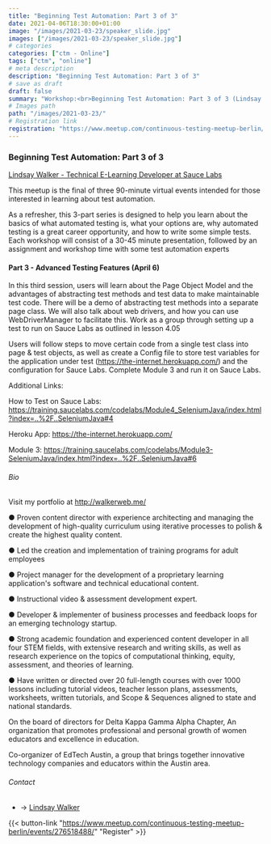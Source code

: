 ```yaml
---
title: "Beginning Test Automation: Part 3 of 3"
date: 2021-04-06T18:30:00+01:00
image: "/images/2021-03-23/speaker_slide.jpg"
images: ["/images/2021-03-23/speaker_slide.jpg"]
# categories
categories: ["ctm - Online"]
tags: ["ctm", "online"]
# meta description
description: "Beginning Test Automation: Part 3 of 3"
# save as draft
draft: false
summary: "Workshop:<br>Beginning Test Automation: Part 3 of 3 (Lindsay Walker)"
# Images path
path: "/images/2021-03-23/"
# Registration link
registration: "https://www.meetup.com/continuous-testing-meetup-berlin/events/276518488/"
---
```


### Beginning Test Automation: Part 3 of 3
[Lindsay Walker - Technical E-Learning Developer at Sauce Labs](https://www.linkedin.com/in/lindsayjowalker/)

This meetup is the final of three 90-minute virtual events intended for those interested 
in learning about test automation.

As a refresher, this 3-part series is designed to help you learn about the basics of 
what automated testing is, what your options are, why automated testing is a great career 
opportunity, and how to write some simple tests. Each workshop will consist of a 30-45 
minute presentation, followed by an assignment and workshop time with some test automation experts

#### Part 3 - Advanced Testing Features (April 6)

In this third session, users will learn about the Page Object Model and the advantages 
of abstracting test methods and test data to make maintainable test code. There will be 
a demo of abstracting test methods into a separate page class. We will also talk about 
web drivers, and how you can use WebDriverManager to facilitate this. Work as a group 
through setting up a test to run on Sauce Labs as outlined in lesson 4.05

Users will follow steps to move certain code from a single test class into page & test 
objects, as well as create a Config file to store test variables for the application 
under test (https://the-internet.herokuapp.com/) and the configuration for Sauce Labs. 
Complete Module 3 and run it on Sauce Labs.

Additional Links:

How to Test on Sauce Labs: https://training.saucelabs.com/codelabs/Module4_SeleniumJava/index.html?index=..%2F..SeleniumJava#4

Heroku App: https://the-internet.herokuapp.com/

Module 3: https://training.saucelabs.com/codelabs/Module3-SeleniumJava/index.html?index=..%2F..SeleniumJava#6

###### Bio
Visit my portfolio at http://walkerweb.me/

●  Proven content director with experience architecting and managing the development of high-quality curriculum using iterative processes to polish & create the highest quality content.

●  Led the creation and implementation of training programs for adult employees

●   Project manager for the development of a proprietary learning application's software and technical educational content.

●   Instructional video & assessment development expert.

●  Developer & implementer of business processes and feedback loops for an emerging technology startup.

●  Strong academic foundation and experienced content developer in all four STEM fields, with extensive research and writing skills, as well as research experience on the topics of computational thinking, equity, assessment, and theories of learning.  

●  Have written or directed over 20 full-length courses with over 1000 lessons including tutorial videos, teacher lesson plans, assessments, worksheets, written tutorials, and Scope & Sequences aligned to state and national standards.

On the board of directors for Delta Kappa Gamma Alpha Chapter, An organization that promotes professional and personal growth of women educators and excellence in education. 

Co-organizer of EdTech Austin, a group that brings together innovative technology companies and educators within the Austin area.

###### Contact
- <i class="fa fa-linkedin"></i> -> [Lindsay Walker](https://www.linkedin.com/in/lindsayjowalker/)


{{< button-link "https://www.meetup.com/continuous-testing-meetup-berlin/events/276518488/" "Register" >}}
